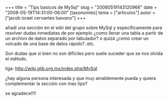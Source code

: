 +++
title = "Tips basicos de MySql"
slug = "20080519143120966"
date = "2008-05-19T14:31:00-06:00"
[taxonomies]
tema = ["articulos"]
autor = ["jacob israel cervantes luevano"]
+++

añadí una sección en el wiki del grupo sobre MySql y específicamente
para resolver dudas inmediatas de por ejemplo ¿como llenar una tabla a
partir de un archivo de datos separado por tabulador? o quizá ¿como
crear un volcado de una base de datos rápido?..etc.

Son dudas que si bien no son difíciles pero suele suceder que se nos
olvida el método.

liga:
<a href="http://wiki.glib.org.mx/index.php/MySql">http://wiki.glib.org.mx/index.php/MySql</a>

¿hay alguna persona interesada y que muy amablemente pueda y quiera
complementar la sección con mas tips?

se agradece!!!!

